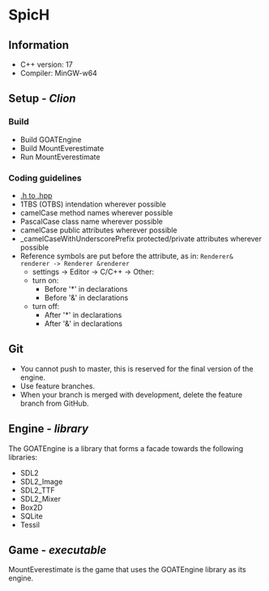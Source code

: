 # SpicH
## Information

- C++ version: 17
- Compiler: MinGW-w64

## Setup - *Clion*

### Build

- Build GOATEngine
- Build MountEverestimate
- Run MountEverestimate

### Coding guidelines

- [.h to .hpp](https://stackoverflow.com/questions/45389553/set-clion-to-use-hpp-header-rather-than-h-header-when-creating-a-new-c-clas)
- 1TBS (OTBS) intendation wherever possible
- camelCase method names wherever possible
- PascalCase class name wherever possible
- camelCase public attributes wherever possible
- \_camelCaseWithUnderscorePrefix protected/private attributes wherever possible
- Reference symbols are put before the attribute, as in: `Renderer& renderer -> Renderer &renderer`
  - settings -> Editor -> C/C++ -> Other:
  - turn on:
    - Before '*' in declarations
    - Before '&' in declarations
  - turn off:
    - After '*' in declarations
    - After '&' in declarations

## Git

- You cannot push to master, this is reserved for the final version of the engine.
- Use feature branches.
- When your branch is merged with development, delete the feature branch from GitHub.


## Engine - *library*

The GOATEngine is a library that forms a facade towards the following libraries:

- SDL2
- SDL2_Image
- SDL2_TTF
- SDL2_Mixer
- Box2D
- SQLite
- Tessil

## Game - *executable*

MountEverestimate is the game that uses the GOATEngine library as its engine.

